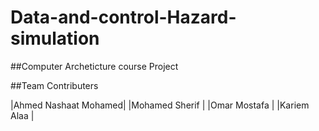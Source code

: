 # Data-and-control-Hazard-simulation

##Computer Archeticture course Project

##Team Contributers

|Ahmed Nashaat Mohamed|
|Mohamed Sherif       | 
|Omar Mostafa         |
|Kariem Alaa          |
